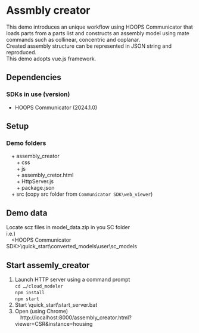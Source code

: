 # Assmbly creator
This demo introduces an unique workflow using HOOPS Communicator  that loads parts from a parts list and constructs an assembly model using mate commands such as collinear, concentric and coplanar.<br>
Created assembly structure can be represented in JSON string and reproduced.<br>
This demo adopts vue.js framework.

## Dependencies
### SDKs in use (version)
- HOOPS Communicator (2024.1.0)

## Setup
### Demo folders
&emsp;+ assembly_creator<br>
&emsp;&emsp;+ css<br>
&emsp;&emsp;+ js<br>
&emsp;&emsp;+ assembly_cretor.html<br>
&emsp;&emsp;+ HttpServer.js<br>
&emsp;&emsp;+ package.json<br>
&emsp;+ src (copy src folder from `Communicator SDK\web_viewer`)<br>

## Demo data
Locate scz files in model_data.zip in you SC folder<br>
i.e.)<br>
&emsp;\<HOOPS Communicator SDK>\quick_start\converted_models\user\sc_models

## Start assemly_creator
1. Launch HTTP server using a command prompt<br>
    `cd …/cloud_modeler`<br>
    `npm install`<br>
    `npm start`<br>
2. Start <HOOPS Communicator SDK>\quick_start\start_server.bat
3. Open (using Chrome)<br>
&emsp;http://localhost:8000/assembly_creator.html?viewer=CSR&instance=housing
